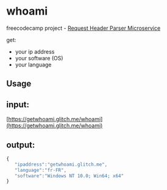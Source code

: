 whoami
=========================
freecodecamp project - [Request Header Parser Microservice](https://www.freecodecamp.org/challenges/request-header-parser-microservice)

get:
- your ip address
- your software (OS)
- your language



Usage
------------

## input: 
[https://getwhoami.glitch.me/whoami](https://getwhoami.glitch.me/whoami)

## output:
```javascript
{  
   "ipaddress":"getwhoami.glitch.me",
   "language":"fr-FR",
   "software":"Windows NT 10.0; Win64; x64"
}
```






